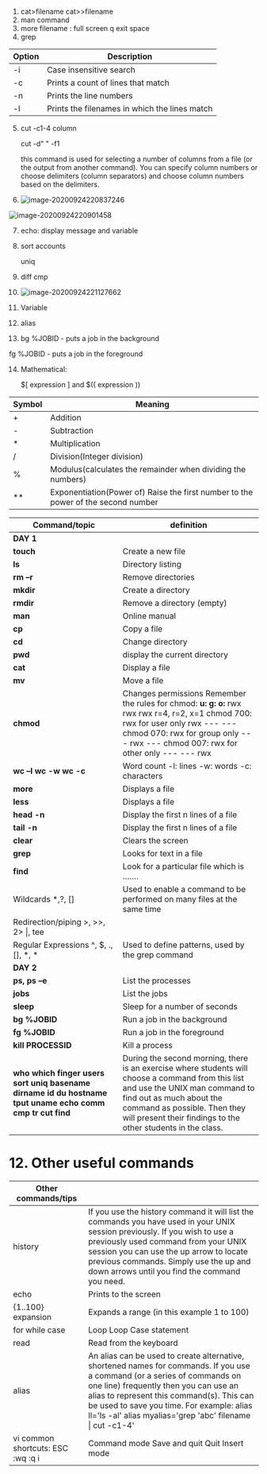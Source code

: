 1. cat>filename cat>>filename
2. man command
3. more filename : full screen q exit space
4. grep 

| Option | Description                                    |
| ------ | ---------------------------------------------- |
| -i     | Case  insensitive search                       |
| -c     | Prints  a count of lines that match            |
| -n     | Prints  the line numbers                       |
| -l     | Prints  the filenames in which the lines match |

5. cut -c1-4 column

   cut -d" " -f1

   this command is used for selecting a number of columns from a file (or the output from another command). You can specify column numbers or choose delimiters (column separators) and choose column numbers based on the delimiters.

6. ![image-20200924220837246](C:\Users\Administrator\AppData\Roaming\Typora\typora-user-images\image-20200924220837246.png)

![image-20200924220901458](C:\Users\Administrator\AppData\Roaming\Typora\typora-user-images\image-20200924220901458.png)

7. echo: display message and variable

8. sort accounts

   uniq

9. diff cmp

10. ![image-20200924221127662](C:\Users\Administrator\AppData\Roaming\Typora\typora-user-images\image-20200924221127662.png)

11. Variable

12. alias



13.  bg %JOBID - puts a job in the background

 

fg %JOBID - puts a job in the foreground

14. Mathematical:

    $[ expression ] and $(( expression )) 

| Symbol | Meaning                                                      |
| ------ | ------------------------------------------------------------ |
| +      | Addition                                                     |
| -      | Subtraction                                                  |
| *      | Multiplication                                               |
| /      | Division(Integer division)                                   |
| %      | Modulus(calculates the remainder when dividing the  numbers) |
| **     | Exponentiation(Power of)  Raise the first number to the power of the second number |





 

| Command/topic                                                | definition                                                   |
| ------------------------------------------------------------ | ------------------------------------------------------------ |
| **DAY 1**                                                    |                                                              |
| **touch**                                                    | Create a new file                                            |
| **ls**                                                       | Directory listing                                            |
| **rm –r**                                                    | Remove directories                                           |
| **mkdir**                                                    | Create a directory                                           |
| **rmdir**                                                    | Remove a directory (empty)                                   |
| **man**                                                      | Online manual                                                |
| **cp**                                                       | Copy a file                                                  |
| **cd**                                                       | Change directory                                             |
| **pwd**                                                      | display the current directory                                |
| **cat**                                                      | Display a file                                               |
| **mv**                                                       | Move a file                                                  |
| **chmod**                                                    | Changes permissions      Remember the rules for chmod:     **u:**   **g:   o:**  rwx rwx rwx  r=4,   r=2,  x=1     chmod 700: rwx for user only   rwx --- ---  chmod 070: rwx for group only  --- rwx ---  chmod 007: rwx for other only  --- --- rwx |
| **wc –l**  **wc -w**   **wc -c**                             | Word count  -l: lines  -w: words  -c: characters             |
| **more**                                                     | Displays a file                                              |
| **less**                                                     | Displays a file                                              |
| **head -n**                                                  | Display the first n lines of a file                          |
| **tail -n**                                                  | Display the first n lines of a file                          |
| **clear**                                                    | Clears the screen                                            |
| **grep**                                                     | Looks for text in a file                                     |
| **find**                                                     | Look for a particular file which is …….                      |
| Wildcards  *,?, []                                           | Used to enable a command to be performed on  many files at the same time |
| Redirection/piping  >, >>, 2>  \|, tee                       |                                                              |
| Regular Expressions  ^, $, ., [], *, *                       | Used to define patterns, used by the grep  command           |
| **DAY 2**                                                    |                                                              |
| **ps, ps –e**                                                | List the processes                                           |
| **jobs**                                                     | List the jobs                                                |
| **sleep**                                                    | Sleep for a number of seconds                                |
| **bg %JOBID**                                                | Run a job in the background                                  |
| **fg %JOBID**                                                | Run a job in the foreground                                  |
| **kill PROCESSID**                                           | Kill a process                                               |
| **who**   **which**   **finger**   **users**  **sort**   **uniq**   **basename**   **dirname**  **id**   **du**   **hostname**   **tput**  **uname**   **echo**   **comm**   **cmp**  **tr**   **cut**   **find** | During the second morning, there is an  exercise where students will choose a command from this list and use the UNIX  man command to find out as much about the command as possible.      Then they will present their findings to the  other students in the class. |

# 12. Other useful commands

 

| Other commands/tips                        |                                                              |
| ------------------------------------------ | ------------------------------------------------------------ |
| history                                    | If  you use the history command it will list the commands you have used in your  UNIX session previously. If you wish to use a previously used command from  your UNIX session you can use the up arrow to locate previous commands.  Simply use the up and down arrows until you find the command you need. |
| echo                                       | Prints to the screen                                         |
| {1..100} expansion                         | Expands a range   (in this example 1 to 100)                 |
| for   while   case                         | Loop  Loop  Case statement                                   |
| read                                       | Read from the keyboard                                       |
| alias                                      | An  alias can be used to create alternative, shortened names for commands. If you  use a command (or a series of commands on one line) frequently then you can  use an alias to represent this command(s). This can be used to save you time.  For example:     alias  ll='ls -al'  alias  myalias='grep 'abc' filename \| cut -c1-4' |
| vi common shortcuts:     ESC   :wq  :q   i | Command mode  Save and quit  Quit  Insert mode               |



 